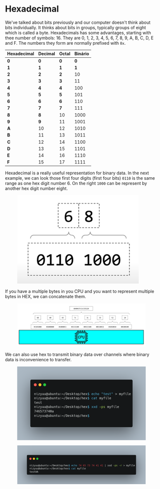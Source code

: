 # Hexadecimal

We've talked about bits previously and our computer doesn't think about bits individually. It thinks about bits in groups, typically groups of eight which is called a byte. Hexadecimals has some advantages, starting with thee number of symbols: 16. They are 0, 1, 2, 3, 4, 5, 6, 7, 8, 9, A, B, C, D, E and F. The numbers they form are normally prefixed with `0x`. 

| Hexadecimal | Decimal | Octal | Binário |
| ----------- | ------- | ----- | ------- |
| **0**       | **0**   | **0** | **0**   |
| **1**       | **1**   | **1** | **1**   |
| **2**       | **2**   | **2** | 10      |
| **3**       | **3**   | **3** | 11      |
| **4**       | **4**   | **4** | 100     |
| **5**       | **5**   | **5** | 101     |
| **6**       | **6**   | **6** | 110     |
| **7**       | **7**   | **7** | 111     |
| **8**       | **8**   | 10    | 1000    |
| **9**       | **9**   | 11    | 1001    |
| **A**       | 10      | 12    | 1010    |
| **B**       | 11      | 13    | 1011    |
| **C**       | 12      | 14    | 1100    |
| **D**       | 13      | 15    | 1101    |
| **E**       | 14      | 16    | 1110    |
| **F**       | 15      | 17    | 1111    |

Hexadecimal is a really useful representation for binary data. In the next example, we can look those first four digits (first four bits) `0110` is the same range as one hex digit number 6. On the right `1000` can be represent by another hex digit number eight.

<figure><img src="../.gitbook/assets/image (1).png" alt=""><figcaption></figcaption></figure>

If you have a multiple bytes in you CPU and you want to represent multiple bytes in HEX, we can concatenate them.

<div align="center"><figure><img src="../.gitbook/assets/image (1) (1).png" alt=""><figcaption></figcaption></figure></div>

We can also use hex to transmit binary data over channels where binary data is inconvenience to transfer.

<div align="right"><figure><img src="../.gitbook/assets/xxd-1.png" alt=""><figcaption></figcaption></figure></div>

<figure><img src="../.gitbook/assets/xxd-2 (1).png" alt=""><figcaption></figcaption></figure>
